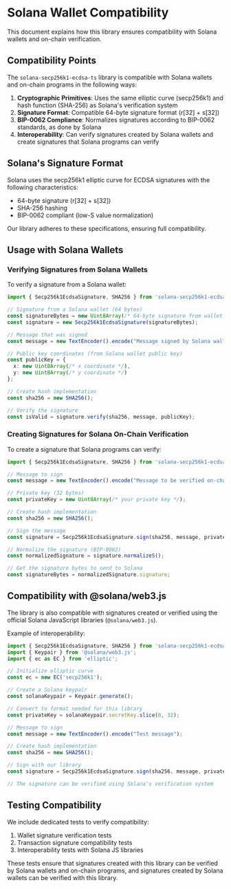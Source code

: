 # Solana Wallet Compatibility

This document explains how this library ensures compatibility with Solana wallets and on-chain verification.

## Compatibility Points

The `solana-secp256k1-ecdsa-ts` library is compatible with Solana wallets and on-chain programs in the following ways:

1. **Cryptographic Primitives**: Uses the same elliptic curve (secp256k1) and hash function (SHA-256) as Solana's verification system
2. **Signature Format**: Compatible 64-byte signature format (r[32] + s[32])
3. **BIP-0062 Compliance**: Normalizes signatures according to BIP-0062 standards, as done by Solana
4. **Interoperability**: Can verify signatures created by Solana wallets and create signatures that Solana programs can verify

## Solana's Signature Format

Solana uses the secp256k1 elliptic curve for ECDSA signatures with the following characteristics:

- 64-byte signature (r[32] + s[32])
- SHA-256 hashing
- BIP-0062 compliant (low-S value normalization)

Our library adheres to these specifications, ensuring full compatibility.

## Usage with Solana Wallets

### Verifying Signatures from Solana Wallets

To verify a signature from a Solana wallet:

```typescript
import { Secp256k1EcdsaSignature, SHA256 } from 'solana-secp256k1-ecdsa-ts';

// Signature from a Solana wallet (64 bytes)
const signatureBytes = new Uint8Array(/* 64-byte signature from wallet */);
const signature = new Secp256k1EcdsaSignature(signatureBytes);

// Message that was signed
const message = new TextEncoder().encode("Message signed by Solana wallet");

// Public key coordinates (from Solana wallet public key)
const publicKey = {
  x: new Uint8Array(/* x coordinate */),
  y: new Uint8Array(/* y coordinate */)
};

// Create hash implementation
const sha256 = new SHA256();

// Verify the signature
const isValid = signature.verify(sha256, message, publicKey);
```

### Creating Signatures for Solana On-Chain Verification

To create a signature that Solana programs can verify:

```typescript
import { Secp256k1EcdsaSignature, SHA256 } from 'solana-secp256k1-ecdsa-ts';

// Message to sign
const message = new TextEncoder().encode("Message to be verified on-chain");

// Private key (32 bytes)
const privateKey = new Uint8Array(/* your private key */);

// Create hash implementation
const sha256 = new SHA256();

// Sign the message
const signature = Secp256k1EcdsaSignature.sign(sha256, message, privateKey);

// Normalize the signature (BIP-0062)
const normalizedSignature = signature.normalizeS();

// Get the signature bytes to send to Solana
const signatureBytes = normalizedSignature.signature;
```

## Compatibility with @solana/web3.js

The library is also compatible with signatures created or verified using the official Solana JavaScript libraries (`@solana/web3.js`).

Example of interoperability:

```typescript
import { Secp256k1EcdsaSignature, SHA256 } from 'solana-secp256k1-ecdsa-ts';
import { Keypair } from '@solana/web3.js';
import { ec as EC } from 'elliptic';

// Initialize elliptic curve
const ec = new EC('secp256k1');

// Create a Solana keypair
const solanaKeypair = Keypair.generate();

// Convert to format needed for this library
const privateKey = solanaKeypair.secretKey.slice(0, 32);

// Message to sign
const message = new TextEncoder().encode("Test message");

// Create hash implementation
const sha256 = new SHA256();

// Sign with our library
const signature = Secp256k1EcdsaSignature.sign(sha256, message, privateKey);

// The signature can be verified using Solana's verification system
```

## Testing Compatibility

We include dedicated tests to verify compatibility:

1. Wallet signature verification tests
2. Transaction signature compatibility tests
3. Interoperability tests with Solana JS libraries

These tests ensure that signatures created with this library can be verified by Solana wallets and on-chain programs, and signatures created by Solana wallets can be verified with this library. 